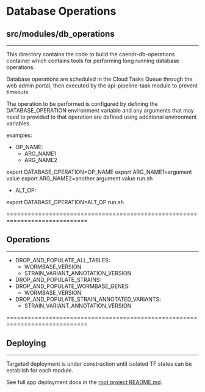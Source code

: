 # Database Operations
## src/modules/db_operations
-------------------------------------------------------------------
This directory contains the code to build the caendr-db-operations container which contains tools for performing long running database operations.

Database operations are scheduled in the Cloud Tasks Queue through the web admin portal, then executed by the api-pipeline-task module to prevent timeouts.

The operation to be performed is configured by defining the DATABASE_OPERATION environment variable and any arguments that may need to provided to that operation are defined using additional environment variables.

examples:

- OP_NAME:
  - ARG_NAME1
  - ARG_NAME2

export DATABASE_OPERATION=OP_NAME
export ARG_NAME1=argument value
export ARG_NAME2=another argument value
run.sh

- ALT_OP:

export DATABASE_OPERATION=ALT_OP
run.sh

=============================================================================
## Operations
-------------------------------------------------------------------
- DROP_AND_POPULATE_ALL_TABLES:
  - WORMBASE_VERSION
  - STRAIN_VARIANT_ANNOTATION_VERSION
- DROP_AND_POPULATE_STRAINS:
- DROP_AND_POPULATE_WORMBASE_GENES:
  - WORMBASE_VERSION
- DROP_AND_POPULATE_STRAIN_ANNOTATED_VARIANTS:
  - STRAIN_VARIANT_ANNOTATION_VERSION

=============================================================================

## Deploying
-------------------------------------------------------------------
Targeted deployment is under construction until isolated TF states can be establish for each module.

See full app deployment docs in the [root project README.md](../../../README.md#deployment).

<!-- Pre-requisites: 
Ensure that you are logged in to the GCLOUD GCP project in the CLI, or using a devops service account.

Open a terminal at the root of the project:
1. Set ENV and GOOGLE_APPLICATION_CREDENTIALS environment variables:
    ```bash
    export ENV={ENV_TO_DEPLOY}
    export GOOGLE_APPLICATION_CREDENTIALS={PATH_TO_GCP_CREDENTIALS}
    ```
2. Increment the versions for the module:
    * Update the `version` property for the site in the `/env/{env}/global.env` .
    * Update `version` in the file `src/modules/db_operations/module.env`. 

3. Move to the module folder and configure the module for deployment:
    ```bash
    cd src/modules/db_operations
    make configure
    ```
    * The module root folder should now contain a *.env* file
    * The module root folder SHOULD NOT contain a *venv* folder

4. Publish the module to GCR:
    ```bash
    make publish
    ```
    * When the command completes, check the [GCR](https://console.cloud.google.com/gcr/images/caendr/global/caendr-db-operations?authuser=1&project=caendr) and confirm your image with the proper version tag is appearing

5. Deploy in Terraform shell:
    * Pull down existing terraform state
    ```bash
    make cloud-resource-init
    ```
    * Open a terraform-shell
    ```bash
    make terraform-shell
    ```
    * Create a plan targeting the module and apply the plan
    ```bash
    terraform plan -target module.db_operations -out tf_plan && terraform apply tf_plan
    ``` -->
